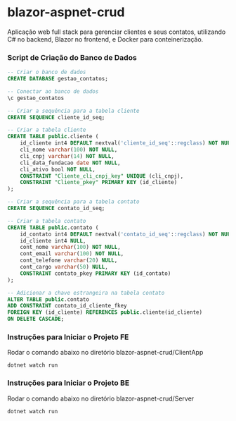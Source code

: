 # blazor-aspnet-crud
Aplicação web full stack para gerenciar clientes e seus contatos, utilizando C# no backend, Blazor no frontend, e Docker para conteinerização.

### Script de Criação do Banco de Dados
```sql
-- Criar o banco de dados
CREATE DATABASE gestao_contatos;

-- Conectar ao banco de dados
\c gestao_contatos

-- Criar a sequência para a tabela cliente
CREATE SEQUENCE cliente_id_seq;

-- Criar a tabela cliente
CREATE TABLE public.cliente (
    id_cliente int4 DEFAULT nextval('cliente_id_seq'::regclass) NOT NULL,
    cli_nome varchar(100) NOT NULL,
    cli_cnpj varchar(14) NOT NULL,
    cli_data_fundacao date NOT NULL,
    cli_ativo bool NOT NULL,
    CONSTRAINT "Cliente_cli_cnpj_key" UNIQUE (cli_cnpj),
    CONSTRAINT "Cliente_pkey" PRIMARY KEY (id_cliente)
);

-- Criar a sequência para a tabela contato
CREATE SEQUENCE contato_id_seq;

-- Criar a tabela contato
CREATE TABLE public.contato (
    id_contato int4 DEFAULT nextval('contato_id_seq'::regclass) NOT NULL,
    id_cliente int4 NULL,
    cont_nome varchar(100) NOT NULL,
    cont_email varchar(100) NOT NULL,
    cont_telefone varchar(20) NULL,
    cont_cargo varchar(50) NULL,
    CONSTRAINT contato_pkey PRIMARY KEY (id_contato)
);

-- Adicionar a chave estrangeira na tabela contato
ALTER TABLE public.contato
ADD CONSTRAINT contato_id_cliente_fkey
FOREIGN KEY (id_cliente) REFERENCES public.cliente(id_cliente)
ON DELETE CASCADE;
```

### Instruções para Iniciar o Projeto FE

Rodar o comando abaixo no diretório blazor-aspnet-crud/ClientApp
```
dotnet watch run
```

### Instruções para Iniciar o Projeto BE

Rodar o comando abaixo no diretório blazor-aspnet-crud/Server
```
dotnet watch run
```